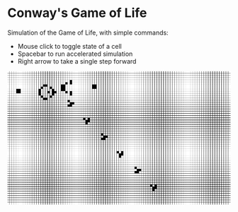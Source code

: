 # Conway's Game of Life

Simulation of the Game of Life, with simple commands:

- Mouse click to toggle state of a cell
- Spacebar to run accelerated simulation
- Right arrow to take a single step forward

![](./output/output.png)
